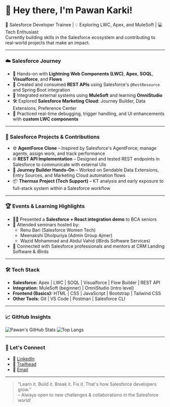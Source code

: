 # 👋 Hey there, I'm Pawan Karki!

🎯 Salesforce Developer Trainee | 💡 Exploring LWC, Apex, and MuleSoft | 💻 Tech Enthusiast  
Currently building skills in the Salesforce ecosystem and contributing to real-world projects that make an impact.

---

### ☁️ Salesforce Journey

- 🔧 Hands-on with **Lightning Web Components (LWC)**, **Apex**, **SOQL**, **Visualforce**, and **Flows**
- 📡 Created and consumed **REST APIs** using Salesforce's `@RestResource` and Spring Boot integration
- 🔄 Integrated external systems using **MuleSoft** and learning **OmniStudio**
- 🛠️ Explored **Salesforce Marketing Cloud**: Journey Builder, Data Extensions, Preference Center
- 🧪 Practiced real-time debugging, trigger handling, and UI enhancements with **custom LWC components**

---

### 📌 Salesforce Projects & Contributions

- ⚙️ **AgentForce Clone** – Inspired by Salesforce's AgentForce; manage agents, assign work, and track performance  
- 🌐 **REST API Implementation** – Designed and tested REST endpoints in Salesforce to communicate with external UIs  
- 🎯 **Journey Builder Hands-On** – Worked on Sendable Data Extensions, Entry Sources, and Marketing Cloud automation flows  
- 📦 **Thermax Project (Tech Support)** – KT analysis and early exposure to full-stack system within a Salesforce workflow

---

### 🏆 Events & Learning Highlights

- 👩‍🏫 Presented a **Salesforce + React integration demo** to BCA seniors
- 🧠 Attended seminars hosted by:
  - Renu Bari (Salesforce Women Tech)
  - Meenakshi Dholpuriya (Admin Group Ajmer)
  - Wazid Mohammad and Abdul Vahid (iBirds Software Services)
- 🤝 Connected with Salesforce professionals and mentors at CRM Landing Software & iBirds

---

### 🛠️ Tech Stack

- **Salesforce:** Apex | LWC | SOQL | Visualforce | Flow Builder | REST API  
- **Integration:** MuleSoft (beginner) | OmniStudio (intro level)  
- **Frontend (Basics):** HTML | CSS | JavaScript | Bootstrap | Tailwind CSS  
- **Other Tools:** Git | VS Code | Postman | Salesforce CLI

---

### 📈 GitHub Insights

![Pawan's GitHub Stats](https://github-readme-stats.vercel.app/api?username=p1234karki&show_icons=true&theme=gruvbox)
![Top Langs](https://github-readme-stats.vercel.app/api/top-langs/?username=p1234karki&layout=compact&theme=gruvbox)

---

### 🔗 Let's Connect

- 💼 [LinkedIn](https://www.linkedin.com/in/pawan-karki-10820b252/)
- 🧠 [Trailhead](https://www.salesforce.com/trailblazer/rhk7n3310emc0by5qa)
- 📧 [Email](pawankarki047@gmail.com)

---

> “Learn it. Build it. Break it. Fix it. That's how Salesforce developers grow.”  
> – Always open to new challenges & collaborations in the Salesforce world!
